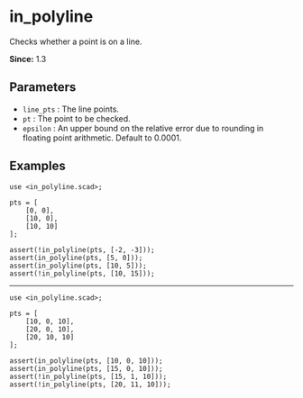 # in_polyline

Checks whether a point is on a line.

**Since:** 1.3

## Parameters

- `line_pts` : The line points.
- `pt` : The point to be checked.
- `epsilon` : An upper bound on the relative error due to rounding in floating point arithmetic. Default to 0.0001.

## Examples

    use <in_polyline.scad>;

    pts = [
        [0, 0],
        [10, 0],
        [10, 10]
    ];

    assert(!in_polyline(pts, [-2, -3])); 
    assert(in_polyline(pts, [5, 0]));    
    assert(in_polyline(pts, [10, 5]));   
    assert(!in_polyline(pts, [10, 15]));

----

    use <in_polyline.scad>;

    pts = [
        [10, 0, 10],
        [20, 0, 10],
        [20, 10, 10]
    ]; 

    assert(in_polyline(pts, [10, 0, 10]));  
    assert(in_polyline(pts, [15, 0, 10]));  
    assert(!in_polyline(pts, [15, 1, 10])); 
    assert(!in_polyline(pts, [20, 11, 10])); 